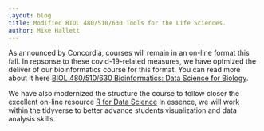 ```yaml
---
layout: blog
title: Modified BIOL 480/510/630 Tools for the Life Sciences. 
author: Mike Hallett
---
```


As announced by Concordia, courses will remain in an on-line format this fall.
In repsonse to these covid-19-related measures, we have optmized
the deliver of  our bioinformatics course for this format.
You can read more about it here
[BIOL 480/510/630 Bioinformatics: Data Science for Biology](https://www.mikehallett.science/courses/t4ls/).

We have also modernized the structure the course to follow
closer the excellent on-line resource  [R for Data Science](https://r4ds.had.co.nz/) In essence, we will work within 
the tidyverse to better advance students visualization and data analysis skills.